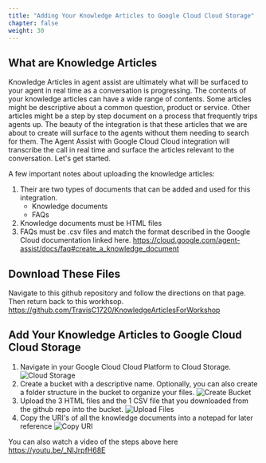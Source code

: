 ```yaml
---
title: "Adding Your Knowledge Articles to Google Cloud Cloud Storage"
chapter: false
weight: 30
---
```


## What are Knowledge Articles
Knowledge Articles in agent assist are ultimately what will be surfaced to your agent in real time as a conversation is progressing. The contents of your knowledge articles can have a wide range of contents. Some articles might be descriptive about a common question, product or service. Other articles might be a step by step document on a process that frequently trips agents up. The beauty of the integration is that these articles that we are about to create will surface to the agents without them needing to search for them. The Agent Assist with Google Cloud Cloud integration will transcribe the call in real time and surface the articles relevant to the conversation. Let's get started.

A few important notes about uploading the knowledge articles:
1. Their are two types of documents that can be added and used for this integration. 
    - Knowledge documents
    - FAQs
2. Knowledge documents must be HTML files 
3. FAQs must be .csv files and match the format described in the Google Cloud documentation linked here. https://cloud.google.com/agent-assist/docs/faq#create_a_knowledge_document

## Download These Files
Navigate to this github repository and follow the directions on that page. Then return back to this workhsop. 
https://github.com/TravisC1720/KnowledgeArticlesForWorkshop 

## Add Your Knowledge Articles to Google Cloud Cloud Storage
1. Navigate in your Google Cloud Cloud Platform to Cloud Storage.
![Cloud Storage](/images/cloudStorage.jpg) 
2. Create a bucket with a descriptive name. Optionally, you can also create a folder structure in the bucket to organize your files.
![Create Bucket](/images/createBucket.jpg)
3. Upload the 3 HTML files and the 1 CSV file that you downloaded from the github repo into the bucket. 
![Upload Files](/images/uploadFiles.jpg)
4. Copy the URI's of all the knowledge documents into a notepad for later reference
![Copy URI](/images/copyURI.jpg)

You can also watch a video of the steps above here https://youtu.be/_NIJrpfH68E